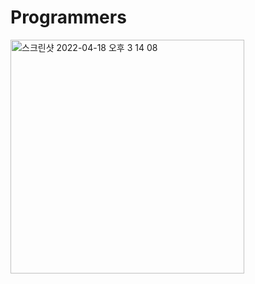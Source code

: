 # Programmers

<img width="374" alt="스크린샷 2022-04-18 오후 3 14 08" src="https://user-images.githubusercontent.com/75964073/163763942-7466d5dd-223d-44f1-8ba7-0565bc981efb.png">
